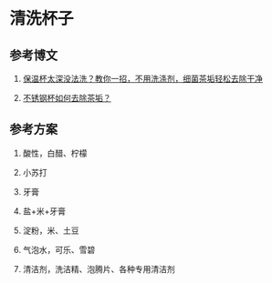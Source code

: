 # 清洗杯子

## 参考博文

1. [保温杯太深没法洗？教你一招，不用洗涤剂，细菌茶垢轻松去除干净](https://zhuanlan.zhihu.com/p/94419227)

2. [不锈钢杯如何去除茶垢？](https://www.zhihu.com/question/21318933)

## 参考方案

1. 酸性，白醋、柠檬

2. 小苏打

3. 牙膏

4. 盐+米+牙膏

5. 淀粉，米、土豆

6. 气泡水，可乐、雪碧

7. 清洁剂，洗洁精、泡腾片、各种专用清洁剂
